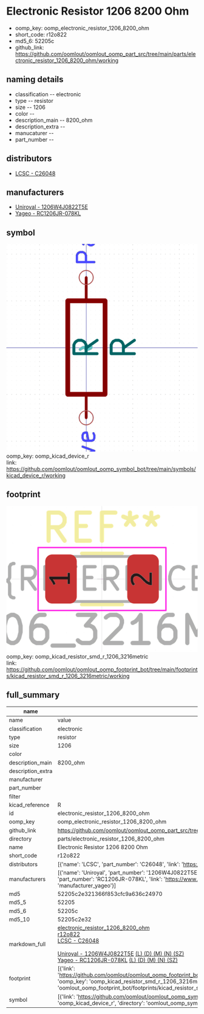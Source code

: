 # Electronic Resistor 1206 8200 Ohm

  
* oomp_key: oomp_electronic_resistor_1206_8200_ohm 
* short_code: r12o822
* md5_6: 52205c  
* github_link: https://github.com/oomlout/oomlout_oomp_part_src/tree/main/parts/electronic_resistor_1206_8200_ohm/working  
## naming details
* classification -- electronic
* type -- resistor
* size -- 1206
* color -- 
* description_main -- 8200_ohm
* description_extra -- 
* manucaturer -- 
* part_number -- 

## distributors
* [LCSC - C26048](https://lcsc.com/product-detail/C26048.html)  

## manufacturers
* [Uniroyal - 1206W4J0822T5E]()  
* [Yageo - RC1206JR-078KL](https://www.yageo.com/en/Chart/Download/pdf/RC1206JR-078KL)  

## symbol

![](symbol/0/working/working_600.png)  
oomp_key: oomp_kicad_device_r  
link: https://github.com/oomlout/oomlout_oomp_symbol_bot/tree/main/symbols/kicad_device_r/working  

## footprint

![](footprint/0/working/working_600.png)  
oomp_key: oomp_kicad_resistor_smd_r_1206_3216metric  
link: https://github.com/oomlout/oomlout_oomp_footprint_bot/tree/main/footprints/kicad_resistor_smd_r_1206_3216metric/working  

## full_summary
| name | value | 
| --- | --- | 
| name | value | 
| classification | electronic | 
| type | resistor | 
| size | 1206 | 
| color |  | 
| description_main | 8200_ohm | 
| description_extra |  | 
| manufacturer |  | 
| part_number |  | 
| filter |  | 
| kicad_reference | R | 
| id | electronic_resistor_1206_8200_ohm | 
| oomp_key | oomp_electronic_resistor_1206_8200_ohm | 
| github_link | https://github.com/oomlout/oomlout_oomp_part_src/tree/main/parts/electronic_resistor_1206_8200_ohm/working | 
| directory | parts/electronic_resistor_1206_8200_ohm | 
| name | Electronic Resistor 1206 8200 Ohm | 
| short_code | r12o822 | 
| distributors | [{'name': 'LCSC', 'part_number': 'C26048', 'link': 'https://lcsc.com/product-detail/C26048.html', 'id': 'distributor_lcsc'}] | 
| manufacturers | [{'name': 'Uniroyal', 'part_number': '1206W4J0822T5E', 'link': '', 'id': 'manufacturer_uniroyal'}, {'name': 'Yageo', 'part_number': 'RC1206JR-078KL', 'link': 'https://www.yageo.com/en/Chart/Download/pdf/RC1206JR-078KL', 'id': 'manufacturer_yageo'}] | 
| md5 | 52205c2e321366f853cfc9a636c24970 | 
| md5_5 | 52205 | 
| md5_6 | 52205c | 
| md5_10 | 52205c2e32 | 
| markdown_full | [electronic_resistor_1206_8200_ohm](https://github.com/oomlout/oomlout_oomp_part_src/tree/main/parts/electronic_resistor_1206_8200_ohm/working)<br>[r12o822](https://github.com/oomlout/oomlout_oomp_part_src/tree/main/parts/electronic_resistor_1206_8200_ohm/working)<br>[LCSC - C26048<br>](https://lcsc.com/product-detail/C26048.html)<br>[Uniroyal - 1206W4J0822T5E]() [(L)  ](https://www.lcsc.com/search?q=1206W4J0822T5E)[(D)  ](https://www.digikey.com/en/products?,keywords=1206W4J0822T5E)[(M)  ](https://www.mouser.com/Search/Refine?Keyword=1206W4J0822T5E)[(N)  ](https://www.newark.com/search?st=1206W4J0822T5E)[(SZ)  ](https://so.szlcsc.com/global.html?k=1206W4J0822T5E)<br>[Yageo - RC1206JR-078KL](https://www.yageo.com/en/Chart/Download/pdf/RC1206JR-078KL) [(L)  ](https://www.lcsc.com/search?q=RC1206JR-078KL)[(D)  ](https://www.digikey.com/en/products?,keywords=RC1206JR-078KL)[(M)  ](https://www.mouser.com/Search/Refine?Keyword=RC1206JR-078KL)[(N)  ](https://www.newark.com/search?st=RC1206JR-078KL)[(SZ)  ](https://so.szlcsc.com/global.html?k=RC1206JR-078KL)<br> | 
| footprint | [{'link': 'https://github.com/oomlout/oomlout_oomp_footprint_bot/tree/main/foootprntss/kicad_resistor_smd_r_1206_3216metric', 'oomp_key': 'oomp_kicad_resistor_smd_r_1206_3216metric', 'directory': 'oomlout_oomp_footprint_bot/footprints/kicad_resistor_smd_r_1206_3216metric//working/working.kicad_mod'}] | 
| symbol | [{'link': 'https://github.com/oomlout/oomlout_oomp_symbol_bot/tree/main/symbols/kicad_device_r', 'oomp_key': 'oomp_kicad_device_r', 'directory': 'oomlout_oomp_symbol_bot/symbols/kicad_device_r//working/working.kicad_sym'}] | 
